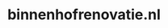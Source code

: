 ---
layout: post
title:  "binnenhofrenovatie.nl"
internal_url:  "/dutchgov/binnenhofrenovatie.nl.html"
subdomains_count: 4
all_subdomains_count: 4
urls_count: 4
ssl_rank: 100
http_rank: 70
url_link: /data/binnenhofrenovatie.nl/urls.txt
all_subdomains_link: /data/binnenhofrenovatie.nl/all_subdomains.txt
subdomains_link: /data/binnenhofrenovatie.nl/subdomains.txt
categories: dutchgov
---